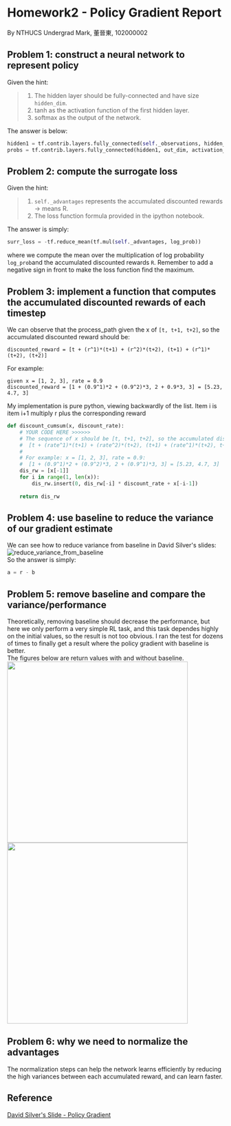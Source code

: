 # Homework2 - Policy Gradient Report
By NTHUCS Undergrad Mark, 董晉東, 102000002

## Problem 1: construct a neural network to represent policy
Given the hint:<br>
> 1. The hidden layer should be fully-connected and have size `hidden_dim`.<br>
> 2. tanh as the activation function of the first hidden layer.<br>
> 3. softmax as the output of the network.

The answer is below:
```python
hidden1 = tf.contrib.layers.fully_connected(self._observations, hidden_dim, activation_fn=tf.tanh)
probs = tf.contrib.layers.fully_connected(hidden1, out_dim, activation_fn=tf.nn.softmax)
```

## Problem 2: compute the surrogate loss
Given the hint:<br>
> 1. `self._advantages` represents the accumulated discounted rewards -> means R.
> 2. The loss function formula provided in the ipython notebook.

The answer is simply:
```python
surr_loss = -tf.reduce_mean(tf.mul(self._advantages, log_prob))
```
where we compute the mean over the multiplication of log probability `log_prob`and the accumulated discounted rewards `R`. Remember to add a negative sign in front to make the loss function find the maximum.

## Problem 3: implement a function that computes the accumulated discounted rewards of each timestep
We can observe that the process_path given the x of `[t, t+1, t+2]`, so the accumulated discounted reward should be:
```
discounted_reward = [t + (r^1)*(t+1) + (r^2)*(t+2), (t+1) + (r^1)*(t+2), (t+2)]
```
For example:<br>
```
given x = [1, 2, 3], rate = 0.9
discounted_reward = [1 + (0.9^1)*2 + (0.9^2)*3, 2 + 0.9*3, 3] = [5.23, 4.7, 3]
```
My implementation is pure python, viewing backwardly of the list. Item i is item i+1 multiply r plus the corresponding reward
```python
def discount_cumsum(x, discount_rate):
    # YOUR CODE HERE >>>>>>
    # The sequence of x should be [t, t+1, t+2], so the accumulated discounted reward should be
    #  [t + (rate^1)*(t+1) + (rate^2)*(t+2), (t+1) + (rate^1)*(t+2), t+2]
    # 
    # For example: x = [1, 2, 3], rate = 0.9:
    #  [1 + (0.9^1)*2 + (0.9^2)*3, 2 + (0.9^1)*3, 3] = [5.23, 4.7, 3]
    dis_rw = [x[-1]]
    for i in range(1, len(x)):
        dis_rw.insert(0, dis_rw[-i] * discount_rate + x[-i-1])
        
    return dis_rw
```

## Problem 4: use baseline to reduce the variance of our gradient estimate
We can see how to reduce variance from baseline in David Silver's slides:<br>
![reduce_variance_from_baseline](https://github.com/markakisdong/homework2/blob/master/reduce_variance_from_baseline.png)<br>
So the answer is simply:
```python
a = r - b
```

## Problem 5: remove baseline and compare the variance/performance
Theoretically, removing baseline should decrease the performance, but here we only perform a very simple RL task, and this task dependes highly on the initial values, so the result is not too obvious. I ran the test for dozens of times to finally get a result where the policy gradient with baseline is better.<br>
The figures below are return values with and without baseline.<br>
<img src="https://github.com/markakisdong/homework2/blob/master/return_w_baseline.png" width="420">
<img src="https://github.com/markakisdong/homework2/blob/master/return_wo_baseline.png" width="420">


## Problem 6: why we need to normalize the advantages
The normalization steps can help the network learns efficiently by reducing the high variances between each accumulated reward, and can learn faster.

## Reference
[David Silver's Slide - Policy Gradient](http://www0.cs.ucl.ac.uk/staff/D.Silver/web/Teaching_files/pg.pdf)
